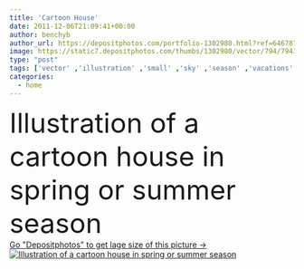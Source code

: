 ```yaml
---
title: 'Cartoon House'
date: 2011-12-06T21:09:41+00:00
author: benchyb
author_url: https://depositphotos.com/portfolio-1302980.html?ref=64678756
image: https://static7.depositphotos.com/thumbs/1302980/vector/794/7943187/api_thumb_450.jpg?forcejpeg=true
type: "post"
tags: ['vector' ,'illustration' ,'small' ,'sky' ,'season' ,'vacations' ,'summer' ,'grass' ,'park' ,'outdoors' ,'spring' ,'garden' ,'cartoon' ,'banner' ,'city' ,'house' ,'windows' ,'domestic' ,'dwelling' ,'habitation' ,'Domicile' ,'home' ,'roof' ,'fingers' ,'simple' ,'wood' ,'clouds' ,'door' ,'property' ,'closed' ,'private' ,'fence' ,'town' ,'in' ,'bush' ,'top' ,'icons' ,'area' ,'land' ,'ground' ,'residence' ,'garage' ,'entrance' ,'barrier' ,'of' ,'suburbs' ,'welcome' ,'chimney' ,'domain' ,'Holidays' ]
categories: 
  - home
---
```

<div aling="center">
            <font size="60"> Illustration of a cartoon house in spring or summer season</font>   
</div>
<div>
    <a href='https://static7.depositphotos.com/thumbs/1302980/vector/794/7943187/api_thumb_450.jpg?forcejpeg=true?ref=64678756' target=_blank > Go "Depositphotos" to get lage size of this picture ->
        <img href='https://static7.depositphotos.com/thumbs/1302980/vector/794/7943187/api_thumb_450.jpg?forcejpeg=true?ref=64678756' src='https://static7.depositphotos.com/1302980/794/v/950/depositphotos_7943187-stock-illustration-cartoon-house.jpg?forcejpeg=true' alt='Illustration of a cartoon house in spring or summer season' >
    </a>
</div>
